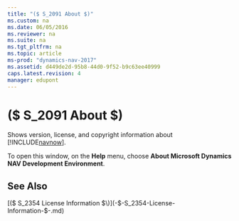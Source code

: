 ```yaml
---
title: "($ S_2091 About $)"
ms.custom: na
ms.date: 06/05/2016
ms.reviewer: na
ms.suite: na
ms.tgt_pltfrm: na
ms.topic: article
ms-prod: "dynamics-nav-2017"
ms.assetid: d449de2d-95b8-44d0-9f52-b9c63ee40999
caps.latest.revision: 4
manager: edupont
---
```

# ($ S_2091 About $)
Shows version, license, and copyright information about [!INCLUDE[navnow](includes/navnow_md.md)].  
  
 To open this window, on the **Help** menu, choose **About Microsoft Dynamics NAV Development Environment**.  
  
## See Also  
 [\($ S\_2354 License Information $\)](-$-S_2354-License-Information-$-.md)